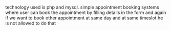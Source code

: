 technology used is php and mysql.
simple appointment booking systems where user can book the appointment by filling details 
in the form and again if we want to book other appointment at same day and at same timeslot he is not allowed to do that 
